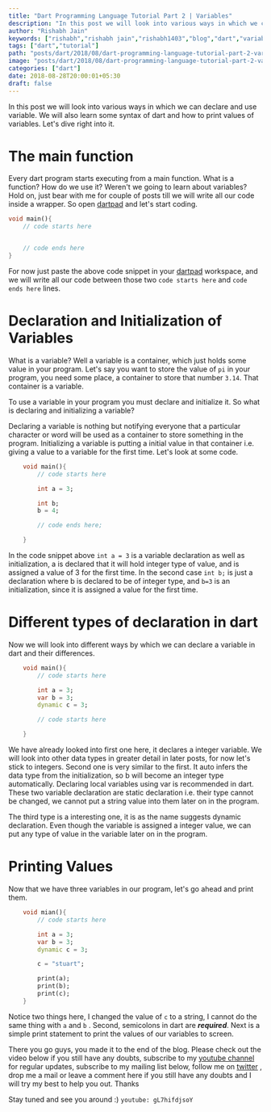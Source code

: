 ```yaml
---
title: "Dart Programming Language Tutorial Part 2 | Variables"
description: "In this post we will look into various ways in which we can declare and use variable. We will also learn some syntax of dart and how to print values of variables. Let's dive right into it."
author: "Rishabh Jain"
keywords: ["rishabh","rishabh jain","rishabh1403","blog","dart","variables","declaration","initialization","dynamic","var","int"]
tags: ["dart","tutorial"]
path: "posts/dart/2018/08/dart-programming-language-tutorial-part-2-variables/"
image: "posts/dart/2018/08/dart-programming-language-tutorial-part-2-variables.jpg"
categories: ["dart"]
date: 2018-08-28T20:00:01+05:30
draft: false
---
```

In this post we will look into various ways in which we can declare and use variable. We will also learn some syntax of dart and how to print values of variables. Let's dive right into it.
<!--more-->
# The main function
Every dart program starts executing from a main function. What is a function? How do we use it? Weren't we going to learn about variables? Hold on, just bear with me for couple of posts till we will write all our code inside a wrapper. So open [dartpad](https://dartpad.dartlang.org/) and let's start coding. 
```dart
void main(){
    // code starts here


    // code ends here
}
```
For now just paste the above code snippet in your [dartpad](https://dartpad.dartlang.org/) workspace, and we will write all our code between those two `code starts here` and `code
ends here` lines.

# Declaration and Initialization of Variables

What is a variable? Well a variable is a container, which just holds some value in your program. Let's say you want to store the value of `pi` in 
your program, you need some place, a container to store that number `3.14`. That container is a variable.

To use a variable in your program you must declare and initialize it. So what is declaring and initializing a variable?

Declaring a variable is nothing but notifying everyone that a particular character or word will be used as a container to store something in the program. Initializing a variable is putting a initial value in that container i.e. giving a value to a variable for the first time. Let's look at some code.
```dart
    void main(){
        // code starts here

        int a = 3;

        int b;
        b = 4;

        // code ends here;

    }
```
In the code snippet above `int a = 3` is a variable declaration as well as initialization, a is declared that it will hold integer type of value, and is assigned a value of 3 for the first time. In the second case `int b;` is just a declaration where b is declared to be of integer type, and `b=3` is an initialization, since it is assigned a value for the first time.

# Different types of declaration in dart

Now we will look into different ways by which we can declare a variable in dart and their differences.
```dart
    void main(){
        // code starts here

        int a = 3;
        var b = 3;
        dynamic c = 3;

        // code starts here

    }
```

We have already looked into first one here, it declares a integer variable. We will look into other data types in greater detail in later posts, for now let's stick to integers. Second one is very similar to the first. It auto infers the data type from the initialization, so b will become an integer type automatically. Declaring local variables using var is recommended in dart. These two variable declaration are static declaration i.e. their type cannot be changed, we cannot put a string value into them later on in the program. 

The third type is a interesting one, it is as the name suggests dynamic declaration. Even though the variable is assigned a integer value, we can put any type of value in the variable later on in the program. 

# Printing Values

Now that we have three variables in our program, let's go ahead and print them.
```dart
    void mian(){
        // code starts here

        int a = 3;
        var b = 3;
        dynamic c = 3;

        c = "stuart";

        print(a);
        print(b);
        print(c);
    }
```
Notice two things here, I changed the value of `c` to a string, I cannot do the same thing with `a` and `b` . Second, semicolons in dart are ***required***. Next is a simple print statement to print the values of our variables to screen.

There you go guys, you made it to the end of the blog. Please check out the video below if you still have any doubts, subscribe to my [youtube channel](https://www.youtube.com/channel/UC4syrEYE9_fzeVBajZIyHlA) for regular updates, subscribe to my mailing list below, follow me on [twitter](https://www.twitter.com/rishabhjain1403) , drop me a mail or leave a comment here if you still have any doubts and I will try my best to help you out. Thanks

Stay tuned and see you around :)
`youtube: gL7hifdjsoY` 
